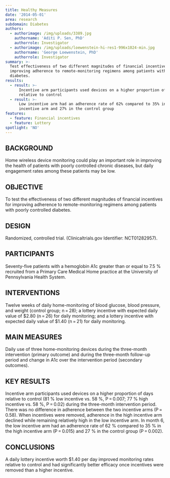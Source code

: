 ```yaml
---
title: Healthy Measures
date: '2014-05-01'
area: research
subdomain: Diabetes
authors:
  - authorimage: /img/uploads/3389.jpg
    authorname: 'Aditi P. Sen, PhD'
    authorrole: Investigator
  - authorimage: /img/uploads/loewenstein-hi-res1-996x1024-min.jpg
    authorname: 'George Loewenstein, PhD'
    authorrole: Investigator
summary: >-
  Test effectiveness of two different magnitudes of financial incentives for
  improving adherence to remote-monitoring regimens among patients with
  diabetes.
results:
  - result: >-
      Incentive arm participants used devices on a higher proportion of days
      relative to control
  - result: >-
      Low incentive arm had an adherence rate of 62% compared to 35% in the high
      incentive arm and 27% in the control group
features:
  - feature: Financial incentives
  - feature: Lottery
spotlight: 'NO'
---
```

## BACKGROUND

Home wireless device monitoring could play an important role in improving the health of patients with poorly controlled chronic diseases, but daily engagement rates among these patients may be low.



## OBJECTIVE

To test the effectiveness of two different magnitudes of financial incentives for improving adherence to remote-monitoring regimens among patients with poorly controlled diabetes.



## DESIGN

Randomized, controlled trial. (Clinicaltrials.gov Identifier: NCT01282957).



## PARTICIPANTS

Seventy-five patients with a hemoglobin A1c greater than or equal to 7.5 % recruited from a Primary Care Medical Home practice at the University of Pennsylvania Health System.



## INTERVENTIONS

Twelve weeks of daily home-monitoring of blood glucose, blood pressure, and weight (control group; n = 28); a lottery incentive with expected daily value of $2.80 (n = 26) for daily monitoring; and a lottery incentive with expected daily value of $1.40 (n = 21) for daily monitoring.



## MAIN MEASURES

Daily use of three home-monitoring devices during the three-month intervention (primary outcome) and during the three-month follow-up period and change in A1c over the intervention period (secondary outcomes).



## KEY RESULTS

Incentive arm participants used devices on a higher proportion of days relative to control (81 % low incentive vs. 58 %, P = 0.007; 77 % high incentive vs. 58 %, P = 0.02) during the three-month intervention period. There was no difference in adherence between the two incentive arms (P = 0.58). When incentives were removed, adherence in the high incentive arm declined while remaining relatively high in the low incentive arm. In month 6, the low incentive arm had an adherence rate of 62 % compared to 35 % in the high incentive arm (P = 0.015) and 27 % in the control group (P = 0.002).



## CONCLUSIONS

A daily lottery incentive worth $1.40 per day improved monitoring rates relative to control and had significantly better efficacy once incentives were removed than a higher incentive.
